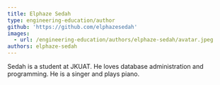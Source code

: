 ```yaml
---
title: Elphaze Sedah
type: engineering-education/author
github: 'https://github.com/elphazesedah'
images:
  - url: /engineering-education/authors/elphaze-sedah/avatar.jpeg
authors: elphaze-sedah
---
```

Sedah is a student at JKUAT. He loves database administration and programming. He is a singer and plays piano.
